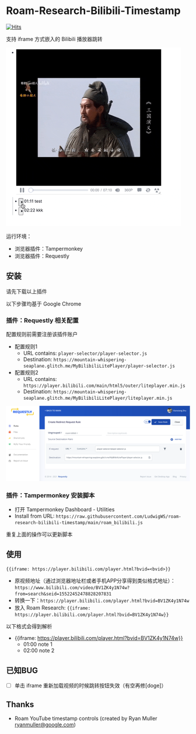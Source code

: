 # Roam-Research-Bilibili-Timestamp

[![Hits](https://hits.seeyoufarm.com/api/count/incr/badge.svg?url=https%3A%2F%2Fgithub.com%2FLudwigWS%2Froam-research-bilibili-timestamp&count_bg=%2379C83D&title_bg=%23555555&icon=&icon_color=%23E7E7E7&title=hits&edge_flat=false)](https://hits.seeyoufarm.com)

支持 iframe 方式嵌入的 Bilibili 播放器跳转

![illustration](assets/illustration1.gif)

运行环境：

- 浏览器插件：Tampermonkey
- 浏览器插件：Requestly

## 安装

请先下载以上插件

以下步骤均基于 Google Chrome
### 插件：Requestly 相关配置

配置规则前需要注册该插件账户

- 配置规则1
  - URL contains: `player-selector/player-selector.js`
  - Destination: `https://mountain-whispering-seaplane.glitch.me/MyBilibiliLitePlayer/player-selector.js`
- 配置规则2
  - URL contains: `https://player.bilibili.com/main/html5/outer/liteplayer.min.js`
  - Destination: `https://mountain-whispering-seaplane.glitch.me/MyBilibiliLitePlayer/liteplayer.min.js`

![screenshot](assets/Requestly_config_screenshot1.png)

### 插件：Tampermonkey 安装脚本

- 打开 Tampermonkey Dashboard - Utilities
- Install from URL: `https://raw.githubusercontent.com/LudwigWS/roam-research-bilibili-timestamp/main/roam_bilibili.js`

重复上面的操作可以更新脚本

## 使用

`{{iframe: https://player.bilibili.com/player.html?bvid=<bvid>}}`

- 原视频地址（通过浏览器地址栏或者手机APP分享得到类似格式地址）：`https://www.bilibili.com/video/BV1ZK4y1N74w?from=search&seid=15522452478828207831`
- 转换一下：`https://player.bilibili.com/player.html?bvid=BV1ZK4y1N74w`
- 放入 Roam Research: `{{iframe: https://player.bilibili.com/player.html?bvid=BV1ZK4y1N74w}}`

以下格式会得到解析

- {{iframe: https://player.bilibili.com/player.html?bvid=BV1ZK4y1N74w}}
  - 01:00 note 1
  - 02:00 note 2

## 已知BUG

- [ ] 单击 iframe 重新加载视频的时候跳转按钮失效（有空再修[doge]）
## Thanks

- Roam YouTube timestamp controls (created by Ryan Muller <ryanmuller@google.com>)
